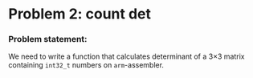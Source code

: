 # Problem 2: count det

### Problem statement:
We need to write a function that calculates determinant of a 3×3 matrix containing `int32_t` numbers on `arm`-assembler.
